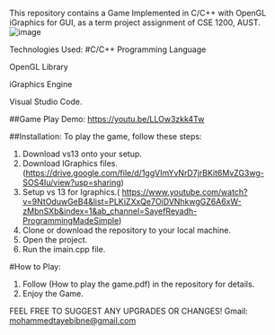This repository contains a Game Implemented in C/C++ with OpenGL iGraphics for GUI, as a term project assignment of CSE 1200, AUST.
![image](https://github.com/user-attachments/assets/d4ed2c83-10dc-4837-a0ec-a5060b32e736)

Technologies Used:
#C/C++ Programming Language

OpenGL Library

iGraphics Engine

Visual Studio Code.

##Game Play Demo:
https://youtu.be/LLOw3zkk4Tw

##Installation:
To play the game, follow these steps:

1) Download vs13 onto your setup.
2) Download IGraphics files.(https://drive.google.com/file/d/1ggVImYvNrD7jrBKit6MvZG3wg-SOS4Iu/view?usp=sharing)
3) Setup vs 13 for Igraphics.( https://www.youtube.com/watch?v=9NtOduwGeB4&list=PLKiZXxQe7OiDVNhkwgGZ6A6xW-zMbnSXb&index=1&ab_channel=SayefReyadh-ProgrammingMadeSimple)
4) Clone or download the repository to your local machine.
5) Open the project.
6) Run the imain.cpp file.
   
#How to Play:

1) Follow (How to play the game.pdf) in the repository for details.
2) Enjoy the Game.


FEEL FREE TO SUGGEST ANY UPGRADES OR CHANGES!
Gmail: mohammedtayebibne@gmail.com

